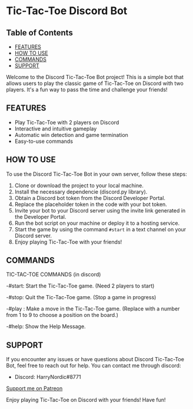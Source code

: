 # Tic-Tac-Toe Discord Bot

## Table of Contents

- [FEATURES](#features)
- [HOW TO USE](#how-to-use)
- [COMMANDS](#commands)
- [SUPPORT](#support)

Welcome to the Discord Tic-Tac-Toe Bot project! This is a simple bot that allows users to play the classic game of Tic-Tac-Toe on Discord with two players. It's a fun way to pass the time and challenge your friends!

## FEATURES

- Play Tic-Tac-Toe with 2 players on Discord
- Interactive and intuitive gameplay
- Automatic win detection and game termination
- Easy-to-use commands

## HOW TO USE

To use the Discord Tic-Tac-Toe Bot in your own server, follow these steps:

1. Clone or download the project to your local machine.
2. Install the necessary dependencie (discord.py library).
3. Obtain a Discord bot token from the Discord Developer Portal.
4. Replace the placeholder token in the code with your bot token.
5. Invite your bot to your Discord server using the invite link generated in the Developer Portal.
6. Run the bot script on your machine or deploy it to a hosting service.
7. Start the game by using the command `#start` in a text channel on your Discord server.
8. Enjoy playing Tic-Tac-Toe with your friends!

## COMMANDS

TIC-TAC-TOE COMMANDS (in discord)

-#start: Start the Tic-Tac-Toe game.
(Need 2 players to start)

-#stop: Quit the Tic-Tac-Toe game.
(Stop a game in progress)

-#play <position>: Make a move in the Tic-Tac-Toe game. 
(Replace <position> with a number from 1 to 9 to choose a position on the board.)


-#help: Show the Help Message.

## SUPPORT

If you encounter any issues or have questions about Discord Tic-Tac-Toe Bot, feel free to reach out for help. You can contact me through discord:

- Discord: HarryNordic#8771

[Support me on Patreon](https://www.patreon.com/HarryNordic)

Enjoy playing Tic-Tac-Toe on Discord with your friends! Have fun!
